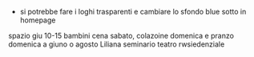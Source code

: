 - si potrebbe fare i loghi trasparenti e cambiare lo sfondo blue sotto in homepage


spazio giu
10-15 bambini
cena sabato, colazoine domenica e pranzo domenica a giuno o agosto
Liliana seminario teatro rwsiedenziale
